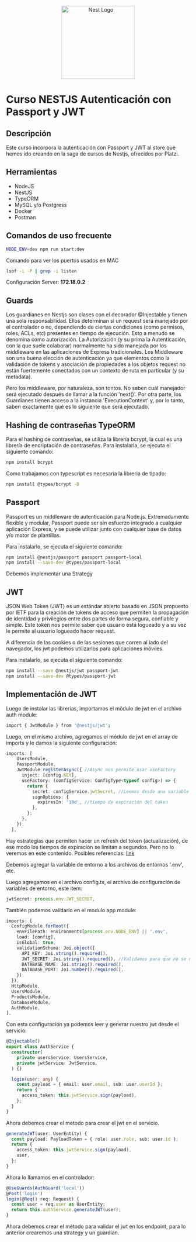 <p align="center">
  <a href="http://nestjs.com/" target="blank"><img src="https://nestjs.com/img/logo-small.svg" width="200" alt="Nest Logo" /></a>
</p>

# Curso NESTJS Autenticación con Passport y JWT

## Descripción
Este curso incorpora la autenticación con Passport y JWT al store que hemos ido creando en la saga de cursos de Nestjs, ofrecidos por Platzi.


## Herramientas

- NodeJS
- NestJS
- TypeORM
- MySQL y/o Postgress
- Docker
- Postman

## Comandos de uso frecuente
```bash
NODE_ENV=dev npm run start:dev
```
Comando para ver los puertos usados en MAC
```bash
lsof -i -P | grep -i listen
```

Configuración Server: **172.18.0.2**



## Guards

Los guardianes en Nestjs son clases con el decorador @Injectable y tienen una sola responsabilidad. Ellos determinan si un request será manejado por el controlador o no, dependiendo de ciertas condiciones (como permisos, roles, ACLs, etc) presentes en tiempo de ejecución.
Esto a menudo se denomina como autorización. La Autorización (y su prima la Autenticación, con la que suele colaborar) normalmente ha sido manejada por los middleware en las aplicaciones de Express tradicionales. Los Middleware son una buena elección de autenticación ya que elementos como la validación de tokens y asociación de propiedades a los objetos request no están fuertemente conectados con un contexto de ruta en particular (y su metadata).

Pero los middleware, por naturaleza, son tontos. No saben cuál manejador será ejecutado después de llamar a la función 'next()'. Por otra parte, los Guardianes tienen acceso a la instancia 'ExecutionContext' y, por lo tanto, saben exactamente qué es lo siguiente que será ejecutado. 


## Hashing de contraseñas TypeORM

Para el hashing de contraseñas, se utiliza la librería bcrypt, la cual es una librería de encriptación de contraseñas. Para instalarla, se ejecuta el siguiente comando:

```bash
npm install bcrypt
```

Como trabajamos con typescript es necesaria la libreria de tipado:

```bash
npm install @types/bcrypt -D
```


## Passport

Passport es un middleware de autenticación para Node.js. Extremadamente flexible y modular, Passport puede ser sin esfuerzo integrado a cualquier aplicación Express, y se puede utilizar junto con cualquier base de datos y/o motor de plantillas.

Para instalarlo, se ejecuta el siguiente comando:

```bash
npm install @nestjs/passport passport passport-local
npm install --save-dev @types/passport-local
```

Debemos implementar una Strategy


## JWT

JSON Web Token (JWT) es un estándar abierto basado en JSON propuesto por IETF para la creación de tokens de acceso que permiten la propagación de identidad y privilegios entre dos partes de forma segura, confiable y simple.
Este token nos permite saber que usuario está logueado y a su vez le permite al usuario logueado hacer request.

A diferencia de las cookies o de las sesiones que corren al lado del navegador, los jwt podemos utilizarlos para aplicaciones móviles.

Para instalarlo, se ejecuta el siguiente comando:

```bash
npm install --save @nestjs/jwt passport-jwt
npm install --save-dev @types/passport-jwt
```

## Implementación de JWT

Luego de instalar las librerias, importamos el módulo de jwt en el archivo auth module:
  
  ```bash
  import { JwtModule } from '@nestjs/jwt';
  ```

Luego, en el mismo archivo, agregamos el módulo de jwt en el array de imports y le damos la siguiente configuración:

```ts
imports: [
    UsersModule,
    PassportModule,
    JwtModule.registerAsync({ //Async nos permite usar useFactory
      inject: [config.KEY],
      useFactory: (configService: ConfigType<typeof config>) => {
        return {
          secret: configService.jwtSecret, //Leemos desde una variable de entorno el valor
          signOptions: {
            expiresIn: '10d', //tiempo de expiración del token
          },
        };
      },
    }),
  ],
  ```

Hay estrategias que permiten hacer un refresh del token (actualización), de ese modo los tiempos de expiración se limitan a segundos. Pero no lo veremos en este contenido. 
Posibles referencias: [link](https://wanago.io/2020/09/21/api-nestjs-refresh-tokens-jwt/)

Debemos agregar la variable de entorno a los archivos de entornos '.env', etc.

Luego agregamos en el archivo config.ts, el archivo de configuración de variables de entorno, este item:

```ts
jwtSecret: process.env.JWT_SECRET,
```

También podemos validarlo en el modulo app module:
  
  ```ts
  imports: [
    ConfigModule.forRoot({
      envFilePath: environments[process.env.NODE_ENV] || '.env',
      load: [config],
      isGlobal: true,
      validationSchema: Joi.object({
        API_KEY: Joi.string().required(),
        JWT_SECRET: Joi.string().required(), //Validamos para que no se olvide incorporarlo
        DATABASE_NAME: Joi.string().required(),
        DATABASE_PORT: Joi.number().required(),
      }),
    }),
    HttpModule,
    UsersModule,
    ProductsModule,
    DatabaseModule,
    AuthModule,
  ],
  ```

Con esta configuración ya podemos leer y generar nuestro jwt desde el servicio:

```ts
@Injectable()
export class AuthService {
  constructor(
    private usersService: UsersService,
    private jwtService: JwtService,
  ) {}

  login(user: any) {
    const payload = { email: user.email, sub: user.userId };
    return {
      access_token: this.jwtService.sign(payload),
    };
  }
}
```

Ahora debemos crear el metodo para crear el jwt en el servicio.
  
  ```ts
  generateJWT(user: UserEntity) {
    const payload: PayloadToken = { role: user.role, sub: user.id };
    return {
      access_token: this.jwtService.sign(payload),
      user,
    };
  }
  ```

  Ahora lo llamamos en el controlador:

  ```ts
  @UseGuards(AuthGuard('local'))
  @Post('login')
  login(@Req() req: Request) {
    const user = req.user as UserEntity;
    return this.authService.generateJWT(user);
  }
  ```

  Ahora debemos crear el método para validar el jwt en los endpoint, para lo anterior crearemos una strategy y un guardian.


  


